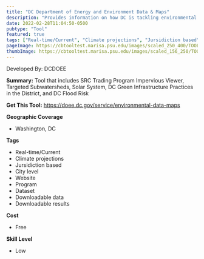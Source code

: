 ```yaml
---
title: "DC Department of Energy and Environment Data & Maps"
description: "Provides information on how DC is tackling environmental and climate issues"
date: 2022-02-28T11:04:50-0500
pubtype: "Tool"
featured: true
tags: ["Real-time/Current", "Climate projections", "Jursidiction based", "City level", "Website", "Program", "Dataset", "Downloadable data", "Downloadable results"]
pageImage: https://cbtooltest.marisa.psu.edu/images/scaled_250_400/TOOLID_45.0_ScreenCapture-1.png
thumbImage: https://cbtooltest.marisa.psu.edu/images/scaled_156_250/TOOLID_45.0_ScreenCapture-1.png
---
```

Developed By: DCDOEE

**Summary:** Tool that includes SRC Trading Program Impervious Viewer, Targeted Subwatersheds, Solar System, DC Green Infrastructure Practices in the District, and DC Flood Risk 

__**Get This Tool:**__ https://doee.dc.gov/service/environmental-data-maps


__**Geographic Coverage**__
- Washington, DC

__**Tags**__
-  Real-time/Current
-  Climate projections
-  Jursidiction based
-  City level
-  Website
-  Program
-  Dataset
-  Downloadable data
-  Downloadable results

__**Cost**__
- Free

__**Skill Level**__
- Low
